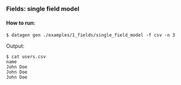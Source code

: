 ### Fields: single field model

#### How to run:
```shell
$ datagen gen ./examples/1_fields/single_field_model -f csv -n 3
```

Output:
```shell
$ cat users.csv
name
John Doe
John Doe
John Doe
```
